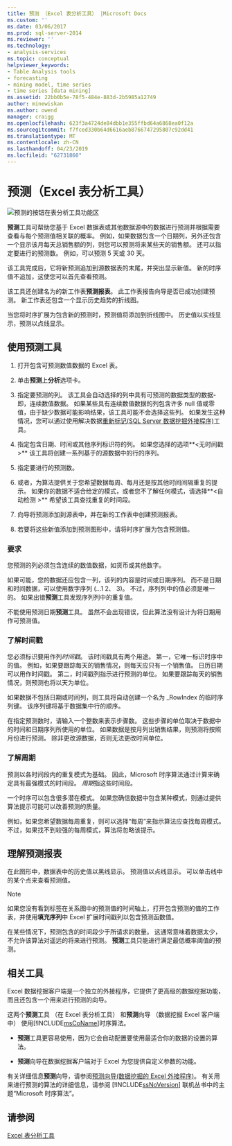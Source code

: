 ```yaml
---
title: 预测 （Excel 表分析工具） |Microsoft Docs
ms.custom: ''
ms.date: 03/06/2017
ms.prod: sql-server-2014
ms.reviewer: ''
ms.technology:
- analysis-services
ms.topic: conceptual
helpviewer_keywords:
- Table Analysis tools
- forecasting
- mining model, time series
- time series [data mining]
ms.assetid: 22bb0b5e-78f5-484e-883d-2b5985a12749
author: minewiskan
ms.author: owend
manager: craigg
ms.openlocfilehash: 623f3a4724de84dbb1e355ffbd64a6868ea0f12a
ms.sourcegitcommit: f7fced330b64d6616aeb8766747295807c92dd41
ms.translationtype: MT
ms.contentlocale: zh-CN
ms.lasthandoff: 04/23/2019
ms.locfileid: "62731860"
---
```

# <a name="forecast-table-analysis-tools-for-excel"></a>预测（Excel 表分析工具）
  ![预测的按钮在表分析工具功能区](media/tat-forecast.gif "预测表分析工具功能区中的按钮")  
  
 **预测**工具可帮助您基于 Excel 数据表或其他数据源中的数据进行预测并根据需要查看与每个预测值相关联的概率。 例如，如果数据包含一个日期列，另外还包含一个显示该月每天总销售额的列，则您可以预测将来某些天的销售额。 还可以指定要进行的预测数。 例如，可以预测 5 天或 30 天。  
  
 该工具完成后，它将新预测追加到源数据表的末尾，并突出显示新值。 新的时序值不追加，这使您可以首先查看预测。  
  
 该工具还创建名为的新工作表**预测报表**。 此工作表报告向导是否已成功创建预测。 新工作表还包含一个显示历史趋势的折线图。  
  
 当您将时序扩展为包含新的预测时，预测值将添加到折线图中。 历史值以实线显示，预测以点线显示。  
  
## <a name="using-the-forecast-tool"></a>使用预测工具  
  
1.  打开包含可预测数值数据的 Excel 表。  
  
2.  单击**预测**上**分析**选项卡。  
  
3.  指定要预测的列。 该工具会自动选择的列中具有可预测的数据类型的数据-即，连续数值数据。 如果某些具有连续数值数据的列包含许多 null 值或零值，由于缺少数据可能影响结果，该工具可能不会选择这些列。 如果发生这种情况，您可以通过使用解决数据[重新标记&#40;SQL Server 数据挖掘外接程序&#41;](relabel-sql-server-data-mining-add-ins.md)工具。  
  
4.  指定包含日期、时间或其他序列标识符的列。 如果您选择的选项**\<无时间戳 >** 该工具将创建一系列基于的源数据中的行的序列。  
  
5.  指定要进行的预测数。  
  
6.  或者，为算法提供关于您希望数据每周、每月还是按其他时间间隔重复的提示。 如果你的数据不适合给定的模式，或者您不了解任何模式，请选择**\<自动检测 >** 希望该工具查找重复的时间段。  
  
7.  向导将预测添加到源表中，并在新的工作表中创建预测报表。  
  
8.  若要将这些新值添加到预测图形中，请将时序扩展为包含预测值。  
  
### <a name="requirements"></a>要求  
 您预测的列必须包含连续的数值数据，如货币或其他数字。  
  
 如果可能，您的数据还应包含一列，该列的内容是时间或日期序列。 而不是日期和时间数据，可以使用数字序列 (...1 2、 3)。 不过，序列列中的值必须是唯一的。 如果出错**预测**工具发现序列列中的重复值。  
  
 不能使用预测日期**预测**工具。 虽然不会出现错误，但此算法没有设计为将日期用作可预测值。  
  
### <a name="understanding-time-stamps"></a>了解时间戳  
 您必须标识要用作列*时间戳*。 该时间戳具有两个用途。 第一，它唯一标识时序中的值。 例如，如果要跟踪每天的销售情况，则每天应只有一个销售值。 日历日期可以用作时间戳。 第二，时间戳列指示进行预测的单位。 如果要跟踪每天的销售情况，则预测也将以天为单位。  
  
 如果数据不包括日期或时间列，则工具将自动创建一个名为 _RowIndex 的临时序列键。 该序列键将基于数据集中行的顺序。  
  
 在指定预测数时，请输入一个整数来表示步骤数。 这些步骤的单位取决于数据中的时间和日期序列所使用的单位。 如果数据是按月列出销售结果，则预测将按照月份进行预测。 除非更改源数据，否则无法更改时间单位。  
  
### <a name="understanding-periodicity"></a>了解周期  
 预测以各时间段内的重复模式为基础。 因此，Microsoft 时序算法通过计算来确定具有最强模式的时间段。 *周期*指这些时间段。  
  
 一个时序可以包含很多潜在模式。 如果您确信数据中包含某种模式，则通过提供算法提示可能可以改善预测的质量。  
  
 例如，如果您希望数据每周重复，则可以选择“每周”来指示算法应查找每周模式。 不过，如果找不到较强的每周模式，算法将忽略该提示。  
  
## <a name="understanding-the-forecasting-report"></a>理解预测报表  
 在此图形中，数据表中的历史值以黑线显示。 预测值以点线显示。 可以单击线中的某个点来查看预测值。  
  
> [!NOTE]  
>  如果您没有看到标签在关系图中的预测值的时间轴上，打开包含预测的值的工作表，并使用**填充序列**中 Excel 扩展时间戳列以包含预测函数值。  
  
 在某些情况下，预测包含的时间段少于所请求的数量。 这通常意味着数据太少，不允许该算法对遥远的将来进行预测。 **预测**工具只能进行满足最低概率阈值的预测。  
  
## <a name="related-tools"></a>相关工具  
 Excel 数据挖掘客户端是一个独立的外接程序，它提供了更高级的数据挖掘功能，而且还包含一个用来进行预测的向导。  
  
 这两个**预测**工具 （在 Excel 表分析工具） 和**预测**向导 （数据挖掘 Excel 客户端中） 使用[!INCLUDE[msCoName](../includes/msconame-md.md)]时序算法。  
  
-   **预测**工具更容易使用，因为它会自动配置要使用最适合你的数据的设置的算法。  
  
-   **预测**向导在数据挖掘客户端对于 Excel 为您提供自定义参数的功能。  
  
 有关详细信息**预测**向导，请参阅[预测向导&#40;数据挖掘的 Excel 外接程序&#41;](forecast-wizard-data-mining-add-ins-for-excel.md)。 有关用来进行预测的算法的详细信息，请参阅 [!INCLUDE[ssNoVersion](../includes/ssnoversion-md.md)] 联机丛书中的主题“Microsoft 时序算法”。  
  
## <a name="see-also"></a>请参阅  
 [Excel 表分析工具](table-analysis-tools-for-excel.md)  
  
  
